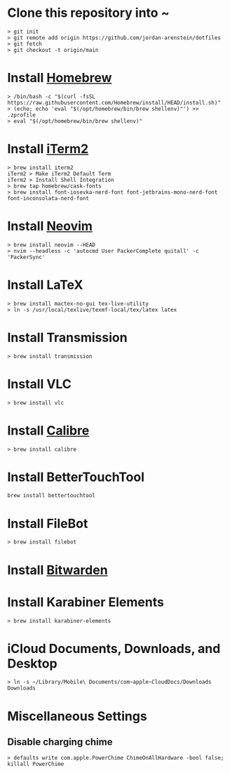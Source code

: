# Clone this repository into ~
```
> git init
> git remote add origin https://github.com/jordan-arenstein/dotfiles
> git fetch
> git checkout -t origin/main
```

# Install [Homebrew](brew.sh)
```
> /bin/bash -c "$(curl -fsSL https://raw.githubusercontent.com/Homebrew/install/HEAD/install.sh)"
> (echo; echo 'eval "$(/opt/homebrew/bin/brew shellenv)"') >> .zprofile
> eval "$(/opt/homebrew/bin/brew shellenv)"
```

# Install [iTerm2](iterm2.com)
```
> brew install iterm2
iTerm2 > Make iTerm2 Default Term
iTerm2 > Install Shell Integration
> brew tap homebrew/cask-fonts 
> brew install font-iosevka-nerd-font font-jetbrains-mono-nerd-font font-inconsolata-nerd-font
```

# Install [Neovim](neovim.io)
```
> brew install neovim --HEAD
> nvim --headless -c 'autocmd User PackerComplete quitall' -c 'PackerSync'
```

# Install LaTeX
```
> brew install mactex-no-gui tex-live-utility
> ln -s /usr/local/texlive/texmf-local/tex/latex latex
```

# Install Transmission
```
> brew install transmission
```

# Install VLC
```
> brew install vlc
```

# Install [Calibre](calibre-ebook.com)
```
> brew install calibre
```

# Install BetterTouchTool
```
brew install bettertouchtool
```

# Install FileBot
```
> brew install filebot
```

# Install [Bitwarden](https://apps.apple.com/za/app/bitwarden/id1352778147)

# Install Karabiner Elements
```
> brew install karabiner-elements
```

# iCloud Documents, Downloads, and Desktop
```
> ln -s ~/Library/Mobile\ Documents/com~apple~CloudDocs/Downloads Downloads
```

# Miscellaneous Settings
## Disable charging chime
```
> defaults write com.apple.PowerChime ChimeOnAllHardware -bool false; killall PowerChime
```

